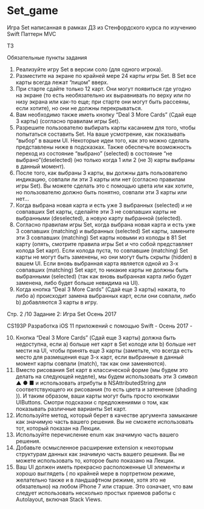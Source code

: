 # Set_game
Игра Set написанная в рамках ДЗ из Стенфордского курса по изучению Swift
Паттерн MVC

ТЗ

Обязательные пункты задания
1. Реализуйте игру Set​ в версии соло (для одного игрока).
2. Разместите на экране по крайней мере 24 карты игры Set​. В Set​ все карты всегда лежат
“лицом” вверх.
3. При старте сдайте только 12 карт. Они могут появиться где угодно на экране (то есть
необязательно их выравнивать по верху или по низу экрана или как-то еще; при старте они
могут быть рассеяны, если хотите), но они не должны перекрываться.
4. Вам необходимо также иметь кнопку “Deal 3 More Cards” (Сдай еще 3 карты) (согласно
правилам игры Set​).
5. Разрешите пользователю выбирать карты касанием для того, чтобы попытаться составить
Set. На ваше усмотрение, как показывать “выбор” в вашем UI​. Некоторые идеи того, как
это можно сделать представлены ниже в подсказках. Также обеспечьте возможность
переход из состояние “выбрано” (selected​) в состояние “не выбрано”(deselected​) (но только
когда 1 или 2 (не 3) карты выбраны в данный момент).
6. После того, как выбраны 3 карты, вы должны дать пользователю индикацию, совпали ли
эти 3 карты или нет (согласно правилам игры Set​). Вы можете сделать это с помощью цвета
или как хотите, но пользователю должно быть понятно, совпали эти 3 карты или нет...
7. Когда выбрана новая карта и есть уже 3 выбранных (selected​) и не совпавших Set ​карты,
сделайте эти 3 не совпавших карты не выбранными (deselected​), а новую карту выбранной
(selected​).
8. Согласно правилам игры Set​, когда выбрана новая карта и есть уже 3 совпавших
(matching​) и выбранных (selected​) Set ​карты, замените эти 3 совпавших (matching​) Set
карты новыми из колоды в 81 Set ​карту (опять, смотрите правила игры Set и что собой
представляет колода Set​ карт). Если колода пуста, то совпавшие (matching​) Set ​карты не
могут быть заменены, но они могут быть скрыты (hidden​) в вашем UI​. Если вновь
выбранная карта является одной из 3-х совпавших (matching​) Set ​карт, то никакие карты не
должны быть выбранными (selected​) (так как вновь выбранная карта либо будет заменена,
либо будет больше невидима на UI​).
9. Когда кнопка “Deal 3 More Cards” (Сдай еще 3 карты) нажата, то либо a) происходит
замена выбранных карт, если они совпали, либо b) добавляются 3 карты в игру.

Стр. 2 /10 Задание 2: Игра Set Осень 2017

CS193P Разработка iOS 11 приложений с помощью Swift - Осень 2017 -

10. Кнопка “Deal 3 More Cards” (Сдай еще 3 карты) должна быть недоступна, если a) больше
нет карт в Set колоде или b) больше нет мести на UI​, чтобы принять еще 3 карты (заметьте,
что всегда есть место для размещения еще 3-х карт, если выбранные в данный момент
карты совпали (match​), так как они заменяются).
11. Вместо рисования Set​ карт в классической форме (мы будем это делать на следующей
неделе), мы будем использовать эти 3 символ ▲ ● ■ и использовать атрибуты в
NSAttributedString​ для соответствующего их рисования (то есть цвета и затенение
(shading​)). И таким образом, ваши карты могут быть просто кнопками UIButtons​. Смотри
подсказки с предложениями о том, как показывать различные варианты Set​ карт.
12. Используйте метод, который берет в качестве аргумента замыкание как значимую часть
вашего решения. Вы не сможете использовать тот, который показан на Лекции.
13. Используйте перечисление enum​ как значимую часть вашего решения.
14. Добавьте осмысленное расширение extension​ к некоторым структурам данных как
значимую часть вашего решения. Вы не можете использовать то, которое было показано на
Лекции.
15. Ваш UI должен иметь прекрасно расположенные UI​ элементы и хорошо выглядеть ( по
крайней мере в портретном режиме, желательно также и в ландшафтном режиме, хотя это
не обязательно) на любом iPhone 7 или старше. Это означает, что вам следует использовать
несколько простых приемов работы с Autolayout​, включая Stack​ Views​.
